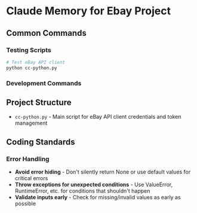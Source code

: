 # Claude Memory for Ebay Project

## Common Commands

### Testing Scripts
```bash
# Test eBay API client
python cc-python.py
```

### Development Commands

## Project Structure
- `cc-python.py` - Main script for eBay API client credentials and token management

## Coding Standards

### Error Handling
- **Avoid error hiding** - Don't silently return None or use default values for critical errors
- **Throw exceptions for unexpected conditions** - Use ValueError, RuntimeError, etc. for conditions that shouldn't happen
- **Validate inputs early** - Check for missing/invalid values as early as possible
